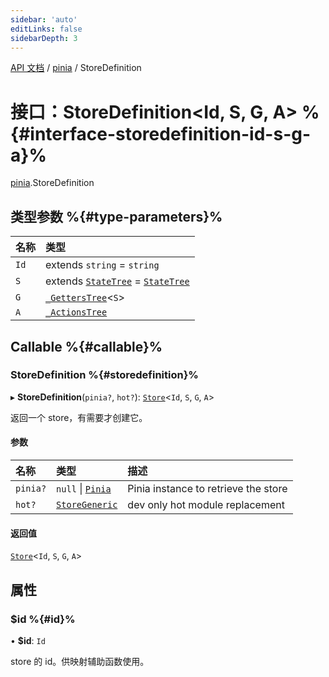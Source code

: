 ```yaml
---
sidebar: 'auto'
editLinks: false
sidebarDepth: 3
---
```


[API 文档](../index.md) / [pinia](../modules/pinia.md) / StoreDefinition

# 接口：StoreDefinition<Id, S, G, A\> %{#interface-storedefinition-id-s-g-a}%

[pinia](../modules/pinia.md).StoreDefinition

## 类型参数 %{#type-parameters}%

| 名称 | 类型                                                                                                |
| :--- | :-------------------------------------------------------------------------------------------------- |
| `Id` | extends `string` = `string`                                                                         |
| `S`  | extends [`StateTree`](../modules/pinia.md#statetree) = [`StateTree`](../modules/pinia.md#statetree) |
| `G`  | [`_GettersTree`](../modules/pinia.md#_getterstree)<`S`\>                                            |
| `A`  | [`_ActionsTree`](../modules/pinia.md#_actionstree)                                                  |

## Callable %{#callable}%

### StoreDefinition %{#storedefinition}%

▸ **StoreDefinition**(`pinia?`, `hot?`): [`Store`](../modules/pinia.md#store)<`Id`, `S`, `G`, `A`\>

返回一个 store，有需要才创建它。

#### 参数

| 名称     | 类型                                               | 描述                                 |
| :------- | :------------------------------------------------- | :----------------------------------- |
| `pinia?` | `null` \| [`Pinia`](pinia.Pinia.md)                | Pinia instance to retrieve the store |
| `hot?`   | [`StoreGeneric`](../modules/pinia.md#storegeneric) | dev only hot module replacement      |

#### 返回值

[`Store`](../modules/pinia.md#store)<`Id`, `S`, `G`, `A`\>

## 属性

### $id %{#id}%

• **$id**: `Id`

store 的 id。供映射辅助函数使用。
